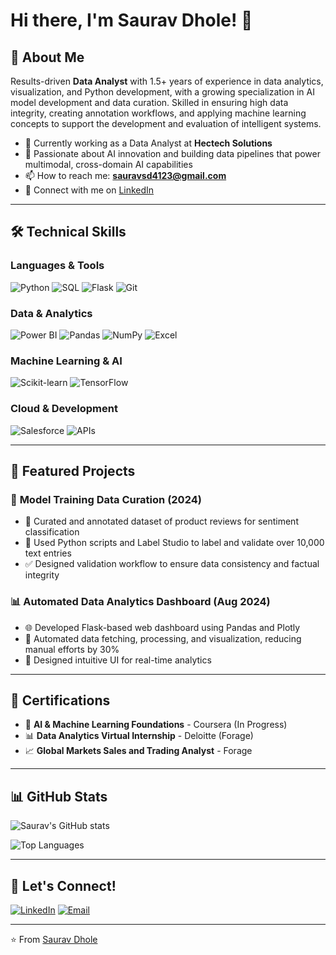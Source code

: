 # Hi there, I'm Saurav Dhole! 👋

## 🚀 About Me

Results-driven **Data Analyst** with 1.5+ years of experience in data analytics, visualization, and Python development, with a growing specialization in AI model development and data curation. Skilled in ensuring high data integrity, creating annotation workflows, and applying machine learning concepts to support the development and evaluation of intelligent systems.

- 🔭 Currently working as a Data Analyst at **Hectech Solutions**
- 🌱 Passionate about AI innovation and building data pipelines that power multimodal, cross-domain AI capabilities
- 📫 How to reach me: **sauravsd4123@gmail.com**
- 💼 Connect with me on [LinkedIn](https://www.linkedin.com/in/saurav-dhole-089469219/)

---

## 🛠️ Technical Skills

### Languages & Tools
![Python](https://img.shields.io/badge/Python-3776AB?style=for-the-badge&logo=python&logoColor=white)
![SQL](https://img.shields.io/badge/SQL-336791?style=for-the-badge&logo=postgresql&logoColor=white)
![Flask](https://img.shields.io/badge/Flask-000000?style=for-the-badge&logo=flask&logoColor=white)
![Git](https://img.shields.io/badge/Git-F05032?style=for-the-badge&logo=git&logoColor=white)

### Data & Analytics
![Power BI](https://img.shields.io/badge/Power%20BI-F2C811?style=for-the-badge&logo=powerbi&logoColor=black)
![Pandas](https://img.shields.io/badge/Pandas-150458?style=for-the-badge&logo=pandas&logoColor=white)
![NumPy](https://img.shields.io/badge/NumPy-013243?style=for-the-badge&logo=numpy&logoColor=white)
![Excel](https://img.shields.io/badge/Microsoft%20Excel-217346?style=for-the-badge&logo=microsoftexcel&logoColor=white)

### Machine Learning & AI
![Scikit-learn](https://img.shields.io/badge/Scikit--learn-F7931E?style=for-the-badge&logo=scikitlearn&logoColor=white)
![TensorFlow](https://img.shields.io/badge/TensorFlow-FF6F00?style=for-the-badge&logo=tensorflow&logoColor=white)

### Cloud & Development
![Salesforce](https://img.shields.io/badge/Salesforce-00A1E0?style=for-the-badge&logo=salesforce&logoColor=white)
![APIs](https://img.shields.io/badge/APIs-FF6C37?style=for-the-badge&logo=postman&logoColor=white)

---

## 🚀 Featured Projects

### 🤖 **Model Training Data Curation** (2024)
- 📝 Curated and annotated dataset of product reviews for sentiment classification
- 🐍 Used Python scripts and Label Studio to label and validate over 10,000 text entries
- ✅ Designed validation workflow to ensure data consistency and factual integrity

### 📊 **Automated Data Analytics Dashboard** (Aug 2024)
- 🌐 Developed Flask-based web dashboard using Pandas and Plotly
- 🤖 Automated data fetching, processing, and visualization, reducing manual efforts by 30%
- 🎨 Designed intuitive UI for real-time analytics

---

## 📜 Certifications

- 🤖 **AI & Machine Learning Foundations** - Coursera (In Progress)
- 📊 **Data Analytics Virtual Internship** - Deloitte (Forage)
- 📈 **Global Markets Sales and Trading Analyst** - Forage

---

## 📊 GitHub Stats

![Saurav's GitHub stats](https://github-readme-stats.vercel.app/api?username=aiwithsaurav&show_icons=true&theme=radical)

![Top Languages](https://github-readme-stats.vercel.app/api/top-langs/?username=aiwithsaurav&layout=compact&theme=radical)

---

## 🤝 Let's Connect!

[![LinkedIn](https://img.shields.io/badge/LinkedIn-0077B5?style=for-the-badge&logo=linkedin&logoColor=white)](https://www.linkedin.com/in/saurav-dhole-089469219/)
[![Email](https://img.shields.io/badge/Email-D14836?style=for-the-badge&logo=gmail&logoColor=white)](mailto:sauravsd4123@gmail.com)

---

⭐️ From [Saurav Dhole](https://github.com/aiwithsaurav)
